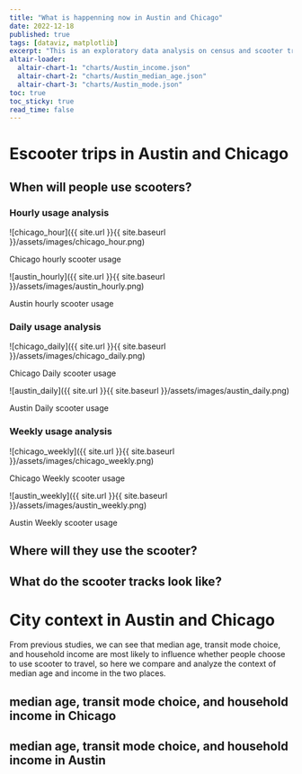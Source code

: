 ```yaml
---
title: "What is happenning now in Austin and Chicago"
date: 2022-12-18
published: true
tags: [dataviz, matplotlib]
excerpt: "This is an exploratory data analysis on census and scooter trip data in Austin and Chicago."
altair-loader:
  altair-chart-1: "charts/Austin_income.json"
  altair-chart-2: "charts/Austin_median_age.json"
  altair-chart-3: "charts/Austin_mode.json"
toc: true
toc_sticky: true
read_time: false
---
```


# Escooter trips in Austin and Chicago

## When will people use scooters?

### Hourly usage analysis

![chicago_hour]({{ site.url }}{{ site.baseurl }}/assets/images/chicago_hour.png)

Chicago hourly scooter usage

![austin_hourly]({{ site.url }}{{ site.baseurl }}/assets/images/austin_hourly.png)

Austin hourly scooter usage

### Daily usage analysis

![chicago_daily]({{ site.url }}{{ site.baseurl }}/assets/images/chicago_daily.png)

Chicago Daily scooter usage

![austin_daily]({{ site.url }}{{ site.baseurl }}/assets/images/austin_daily.png)

Austin Daily scooter usage

### Weekly usage analysis

![chicago_weekly]({{ site.url }}{{ site.baseurl }}/assets/images/chicago_weekly.png)

Chicago Weekly scooter usage

![austin_weekly]({{ site.url }}{{ site.baseurl }}/assets/images/austin_weekly.png)

Austin Weekly scooter usage

## Where will they use the scooter?

## What do the scooter tracks look like?

# City context in Austin and Chicago

From previous studies, we can see that median age, transit mode choice, and household income are most likely to influence whether people choose to use scooter to travel, so here we compare and analyze the context of median age and income in the two places.

##  median age, transit mode choice, and household income in Chicago

##  median age, transit mode choice, and household income in Austin

<div id="altair-chart-1"></div>

<div id="altair-chart-2"></div>

<div id="altair-chart-3"></div>



